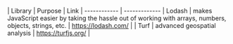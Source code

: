 | Library | Purpose | Link | 
------------ | -------------
| Lodash | makes JavaScript easier by taking the hassle out of working with arrays, numbers, objects, strings, etc. | https://lodash.com/ | 
| Turf | advanced geospatial analysis | https://turfjs.org/ | 
